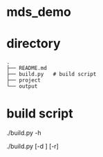 # mds_demo

# directory
```
.
├── README.md
├── build.py   # build script
├── project
└── output
```

# build script
./build.py -h

./build.py <project> [-d <profile>] [-r]

